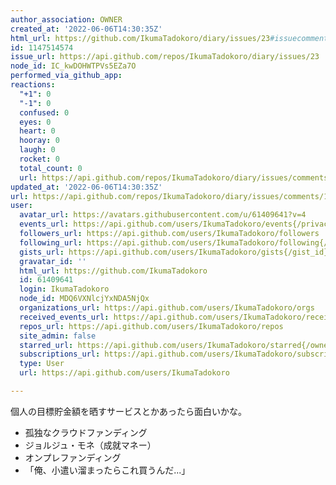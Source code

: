 ```yaml
---
author_association: OWNER
created_at: '2022-06-06T14:30:35Z'
html_url: https://github.com/IkumaTadokoro/diary/issues/23#issuecomment-1147514574
id: 1147514574
issue_url: https://api.github.com/repos/IkumaTadokoro/diary/issues/23
node_id: IC_kwDOHWTPVs5EZa7O
performed_via_github_app: 
reactions:
  "+1": 0
  "-1": 0
  confused: 0
  eyes: 0
  heart: 0
  hooray: 0
  laugh: 0
  rocket: 0
  total_count: 0
  url: https://api.github.com/repos/IkumaTadokoro/diary/issues/comments/1147514574/reactions
updated_at: '2022-06-06T14:30:35Z'
url: https://api.github.com/repos/IkumaTadokoro/diary/issues/comments/1147514574
user:
  avatar_url: https://avatars.githubusercontent.com/u/61409641?v=4
  events_url: https://api.github.com/users/IkumaTadokoro/events{/privacy}
  followers_url: https://api.github.com/users/IkumaTadokoro/followers
  following_url: https://api.github.com/users/IkumaTadokoro/following{/other_user}
  gists_url: https://api.github.com/users/IkumaTadokoro/gists{/gist_id}
  gravatar_id: ''
  html_url: https://github.com/IkumaTadokoro
  id: 61409641
  login: IkumaTadokoro
  node_id: MDQ6VXNlcjYxNDA5NjQx
  organizations_url: https://api.github.com/users/IkumaTadokoro/orgs
  received_events_url: https://api.github.com/users/IkumaTadokoro/received_events
  repos_url: https://api.github.com/users/IkumaTadokoro/repos
  site_admin: false
  starred_url: https://api.github.com/users/IkumaTadokoro/starred{/owner}{/repo}
  subscriptions_url: https://api.github.com/users/IkumaTadokoro/subscriptions
  type: User
  url: https://api.github.com/users/IkumaTadokoro

---
```

個人の目標貯金額を晒すサービスとかあったら面白いかな。

- 孤独なクラウドファンディング
- ジョルジュ・モネ（成就マネー）
- オンプレファンディング
- 「俺、小遣い溜まったらこれ買うんだ...」
